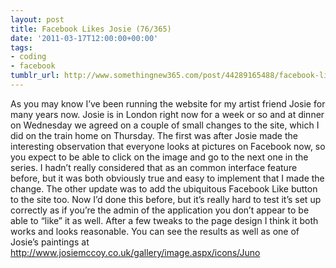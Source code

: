 ```yaml
---
layout: post
title: Facebook Likes Josie (76/365)
date: '2011-03-17T12:00:00+00:00'
tags:
- coding
- facebook
tumblr_url: http://www.somethingnew365.com/post/44289165488/facebook-likes-josie-76365
---
```

As you may know I’ve been running the website for my artist friend Josie for many years now. Josie is in London right now for a week or so and at dinner on Wednesday we agreed on a couple of small changes to the site, which I did on the train home on Thursday.
The first was after Josie made the interesting observation that everyone looks at pictures on Facebook now, so you expect to be able to click on the image and go to the next one in the series. I hadn’t really considered that as an common interface feature before, but it was both obviously true and easy to implement that I made the change.
The other update was to add the ubiquitous Facebook Like button to the site too. Now I’d done this before, but it’s really hard to test it’s set up correctly as if you’re the admin of the application you don’t appear to be able to “like” it as well. After a few tweaks to the page design I think it both works and looks reasonable.
You can see the results as well as one of Josie’s paintings at http://www.josiemccoy.co.uk/gallery/image.aspx/icons/Juno
